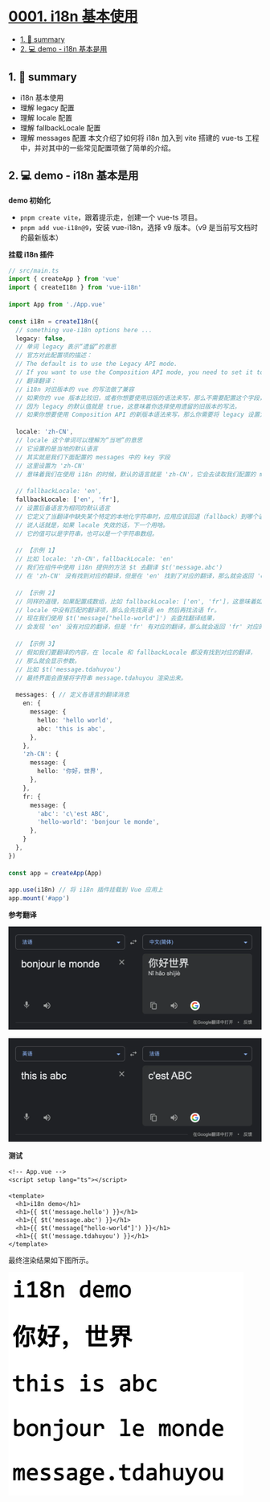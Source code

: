 # [0001. i18n 基本使用](https://github.com/Tdahuyou/i18n/tree/main/0001.%20i18n%20%E5%9F%BA%E6%9C%AC%E4%BD%BF%E7%94%A8)

<!-- region:toc -->
- [1. 📝 summary](#1--summary)
- [2. 💻 demo - i18n 基本是用](#2--demo---i18n-基本是用)
<!-- endregion:toc -->

## 1. 📝 summary

- i18n 基本使用
- 理解 legacy 配置
- 理解 locale 配置
- 理解 fallbackLocale 配置
- 理解 messages 配置
本文介绍了如何将 i18n 加入到 vite 搭建的 vue-ts 工程中，并对其中的一些常见配置项做了简单的介绍。

## 2. 💻 demo - i18n 基本是用

**demo 初始化**

- `pnpm create vite`，跟着提示走，创建一个 vue-ts 项目。
- `pnpm add vue-i18n@9`，安装 vue-i18n，选择 v9 版本。（v9 是当前写文档时的最新版本）

**挂载 i18n 插件**

```ts
// src/main.ts
import { createApp } from 'vue'
import { createI18n } from 'vue-i18n'

import App from './App.vue'

const i18n = createI18n({
  // something vue-i18n options here ...
  legacy: false,
  // 单词 legacy 表示“遗留”的意思
  // 官方对此配置项的描述：
  // The default is to use the Legacy API mode.
  // If you want to use the Composition API mode, you need to set it to false.
  // 翻译翻译：
  // i18n 对旧版本的 vue 的写法做了兼容
  // 如果你的 vue 版本比较旧，或者你想要使用旧版的语法来写，那么不需要配置这个字段，
  // 因为 legacy 的默认值就是 true，这意味着你选择使用遗留的旧版本的写法。
  // 如果你想要使用 Composition API 的新版本语法来写，那么你需要将 legacy 设置为 false。

  locale: 'zh-CN',
  // locale 这个单词可以理解为“当地”的意思
  // 它设置的是当地的默认语言
  // 其实就是我们下面配置的 messages 中的 key 字段
  // 这里设置为 'zh-CN'
  // 意味着我们在使用 i18n 的时候，默认的语言就是 'zh-CN'，它会去读取我们配置的 message 中的内容。

  // fallbackLocale: 'en',
  fallbackLocale: ['en', 'fr'],
  // 设置后备语言为相同的默认语言
  // 它定义了当翻译中缺失某个特定的本地化字符串时，应用应该回退（fallback）到哪个语言环境。
  // 说人话就是，如果 lacale 失效的话，下一个用啥。
  // 它的值可以是字符串，也可以是一个字符串数组。

  // 【示例 1】
  // 比如 locale: 'zh-CN'，fallbackLocale: 'en'
  // 我们在组件中使用 i18n 提供的方法 $t 去翻译 $t('message.abc')
  // 在 'zh-CN' 没有找到对应的翻译，但是在 'en' 找到了对应的翻译，那么就会返回 'en' 对应的翻译。

  // 【示例 2】
  // 同样的道理，如果配置成数组，比如 fallbackLocale: ['en', 'fr']，这意味着如果
  // locale 中没有匹配的翻译项，那么会先找英语 en 然后再找法语 fr。
  // 现在我们使用 $t('message["hello-world"]') 去查找翻译结果，
  // 会发现 'en' 没有对应的翻译，但是 'fr' 有对应的翻译，那么就会返回 'fr' 对应的翻译。

  // 【示例 3】
  // 假如我们要翻译的内容，在 locale 和 fallbackLocale 都没有找到对应的翻译，
  // 那么就会显示参数。
  // 比如 $t('message.tdahuyou')
  // 最终界面会直接将字符串 message.tdahuyou 渲染出来。

  messages: { // 定义各语言的翻译消息
    en: {
      message: {
        hello: 'hello world',
        abc: 'this is abc',
      },
    },
    'zh-CN': {
      message: {
        hello: '你好，世界',
      },
    },
    fr: {
      message: {
        'abc': 'c\'est ABC',
        'hello-world': 'bonjour le monde',
      },
    }
  },
})

const app = createApp(App)

app.use(i18n) // 将 i18n 插件挂载到 Vue 应用上
app.mount('#app')
```

**参考翻译**

![](md-imgs/2024-10-04-16-03-37.png)

![](md-imgs/2024-10-04-16-03-41.png)

**测试**

```vue
<!-- App.vue -->
<script setup lang="ts"></script>

<template>
  <h1>i18n demo</h1>
  <h1>{{ $t('message.hello') }}</h1>
  <h1>{{ $t('message.abc') }}</h1>
  <h1>{{ $t('message["hello-world"]') }}</h1>
  <h1>{{ $t('message.tdahuyou') }}</h1>
</template>
```

最终渲染结果如下图所示。

![](md-imgs/2024-10-04-16-04-18.png)